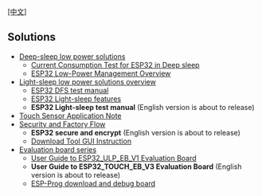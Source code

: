 [[中文]](readme_cn.md) 

## Solutions

* [Deep-sleep low power solutions](low_power_solution/readme_en.md)
    * [Current Consumption Test for ESP32 in Deep sleep](low_power_solution/deep-sleep_current_test_en.md)
    * [ESP32 Low-Power Management Overview](low_power_solution/esp32_lowpower_solution_en.md)
* [Light-sleep low power solutions overview](DFS_and_light_sleep/readme_en.md)
    * [ESP32 DFS test manual](./DFS_and_light_sleep/DFS_test_manual_en.md)
    * [ESP32 Light-sleep features](./DFS_and_light_sleep/light_sleep_performance_en.md)
    * __ESP32 Light-sleep test manual__ (English version is about to release)
* [Touch Sensor Application Note](touch_pad_solution/touch_sensor_design_en.md)
* [Security and Factory Flow](security_solution/readme_en.md)
    * __ESP32 secure and encrypt__ (English version is about to release)
    * [Download Tool GUI Instruction](security_solution/download_tool_en.md)
* [Evaluation board series](evaluation_boards/readme_en.md)
    * [User Guide to ESP32_ULP_EB_V1 Evaluation Board](evaluation_boards/esp32_ulp_eb_en.md)
    * __User Guide to ESP32_TOUCH_EB_V3 Evaluation Board__ (English version is about to release)
    * [ESP-Prog download and debug board](evaluation_boards/ESP-Prog_guide_en.md)